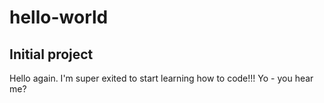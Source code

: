 # hello-world
Initial project
-----------------
Hello again. I'm super exited to start learning how to code!!!
Yo - you hear me?
